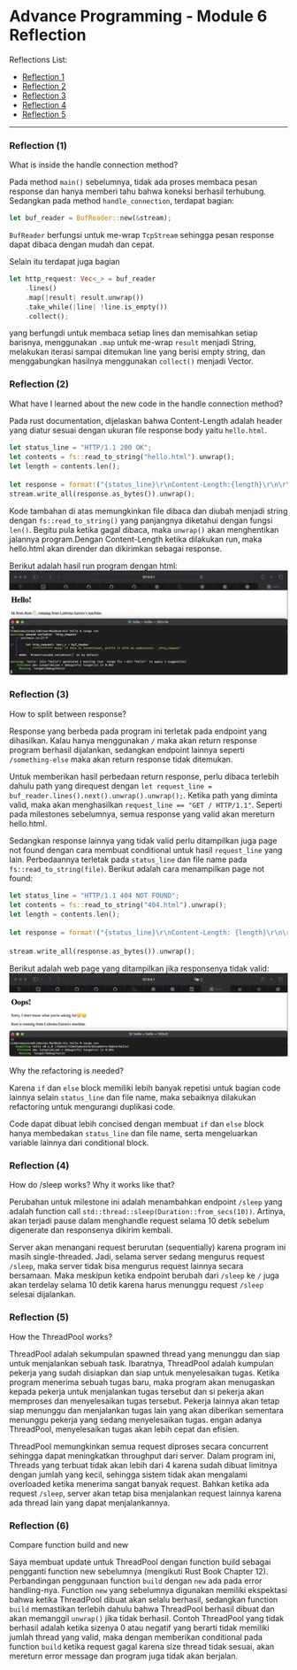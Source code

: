 # Advance Programming - Module 6 Reflection

Reflections List:
- [Reflection 1](#reflection-1)
- [Reflection 2](#reflection-2)
- [Reflection 3](#reflection-3)
- [Reflection 4](#reflection-4)
- [Reflection 5](#reflection-5)

<hr>

### Reflection (1)

What is inside the handle connection method?

Pada method `main()` sebelumnya, tidak ada proses membaca pesan response dan hanya memberi tahu bahwa koneksi berhasil terhubung. Sedangkan pada method `handle_connection`, terdapat bagian:

```rust
let buf_reader = BufReader::new(&stream); 
```

`BufReader` berfungsi untuk me-wrap `TcpStream` sehingga pesan response dapat dibaca dengan mudah dan cepat. 

Selain itu terdapat juga bagian

```rust
let http_request: Vec<_> = buf_reader 
    .lines() 
    .map(|result| result.unwrap())
    .take_while(|line| !line.is_empty()) 
    .collect();
```

yang berfungdi untuk membaca setiap lines dan memisahkan setiap barisnya, menggunakan `.map` untuk me-wrap `result` menjadi String, melakukan iterasi sampai ditemukan line yang berisi empty string, dan menggabungkan hasilnya menggunakan `collect()` menjadi Vector.

### Reflection (2)

What have I learned about the new code in the handle connection method?

Pada rust documentation, dijelaskan bahwa Content-Length adalah header yang diatur sesuai dengan ukuran file response body yaitu `hello.html`.

```rust
let status_line = "HTTP/1.1 200 OK";
let contents = fs::read_to_string("hello.html").unwrap();
let length = contents.len();

let response = format!("{status_line}\r\nContent-Length:{length}\r\n\r\n{contents}");
stream.write_all(response.as_bytes()).unwrap();
```
Kode tambahan di atas memungkinkan file dibaca dan diubah menjadi string dengan `fs::read_to_string()` yang panjangnya diketahui dengan fungsi `len()`. Begitu pula ketika gagal dibaca, maka `unwrap()` akan menghentikan jalannya program.Dengan Content-Length ketika dilakukan run, maka hello.html akan dirender dan dikirimkan sebagai response.

Berikut adalah hasil run program dengan html:
![](/assets/images/commit2.png)

### Reflection (3)

How to split between response?

Response yang berbeda pada program ini terletak pada endpoint yang dihasilkan. Kalau hanya menggunakan `/` maka akan return response program berhasil dijalankan, sedangkan endpoint lainnya seperti `/something-else` maka akan return response tidak ditemukan. 

Untuk memberikan hasil perbedaan return response, perlu dibaca terlebih dahulu path yang direquest dengan `let request_line = buf_reader.lines().next().unwrap().unwrap();`. Ketika path yang diminta valid, maka akan menghasilkan `request_line == "GET / HTTP/1.1"`. Seperti pada milestones sebelumnya, semua response yang valid akan mereturn hello.html.

Sedangkan response lainnya yang tidak valid perlu ditampilkan juga page not found dengan cara membuat conditional untuk hasil `request_line` yang lain. Perbedaannya terletak pada `status_line` dan file name pada `fs::read_to_string(file)`. Berikut adalah cara menampilkan page not found:

```rust
let status_line = "HTTP/1.1 404 NOT FOUND";
let contents = fs::read_to_string("404.html").unwrap();
let length = contents.len();

let response = format!("{status_line}\r\nContent-Length: {length}\r\n\r\n{contents}");
        
stream.write_all(response.as_bytes()).unwrap();
```

Berikut adalah web page yang ditampilkan jika responsenya tidak valid:
![](/assets/images/commit3.png)

Why the refactoring is needed?

Karena `if` dan `else` block memiliki lebih banyak repetisi untuk bagian code lainnya selain `status_line` dan file name, maka sebaiknya dilakukan refactoring untuk mengurangi duplikasi code. 

Code dapat dibuat lebih concised dengan membuat `if` dan `else` block hanya membedakan `status_line` dan file name, serta mengeluarkan variable lainnya dari conditional block.

### Reflection (4)

How do /sleep works? Why it works like that?

Perubahan untuk milestone ini adalah menambahkan endpoint `/sleep` yang adalah function call `std::thread::sleep(Duration::from_secs(10))`. Artinya, akan terjadi pause dalam menghandle request selama 10 detik sebelum digenerate dan responsenya dikirim kembali.

Server akan menangani request berurutan (sequentially) karena program ini masih single-threaded. Jadi, selama server sedang mengurus request `/sleep`, maka server tidak bisa mengurus request lainnya secara bersamaan. Maka meskipun ketika endpoint berubah dari `/sleep` ke `/` juga akan terdelay selama 10 detik karena harus menunggu request `/sleep` selesai dijalankan.

### Reflection (5)

How the ThreadPool works?

ThreadPool adalah sekumpulan spawned thread yang menunggu dan siap untuk menjalankan sebuah task. Ibaratnya, ThreadPool adalah kumpulan pekerja yang sudah disiapkan dan siap untuk menyelesaikan tugas. Ketika program menerima sebuah tugas baru, maka program akan menugaskan kepada pekerja untuk menjalankan tugas tersebut dan si pekerja akan memproses dan menyelesaikan tugas tersebut. Pekerja lainnya akan tetap siap menunggu dan menjalankan tugas lain yang akan diberikan sementara menunggu pekerja yang sedang menyelesaikan tugas. engan adanya ThreadPool, menyelesaikan tugas akan lebih cepat dan efisien.

ThreadPool memungkinkan semua request diproses secara concurrent sehingga dapat meningkatkan throughput dari server. Dalam program ini, Threads yang terbuat tidak akan lebih dari 4 karena sudah dibuat limitnya dengan jumlah yang kecil, sehingga sistem tidak akan mengalami overloaded ketika menerima sangat banyak request. Bahkan ketika ada request `/sleep`, server akan tetap bisa menjalankan request lainnya karena ada thread lain yang dapat menjalankannya.

### Reflection (6)

Compare function build and new

Saya membuat update untuk ThreadPool dengan function build sebagai pengganti function new sebelumnya (mengikuti Rust Book Chapter 12). Perbandingan penggunaan function `build` dengan `new` ada pada error handling-nya. Function `new` yang sebelumnya digunakan memiliki ekspektasi bahwa ketika ThreadPool dibuat akan selalu berhasil, sedangkan function `build` memastikan terlebih dahulu bahwa ThreadPool berhasil dibuat dan akan memanggil `unwrap()` jika tidak berhasil. Contoh ThreadPool yang tidak berhasil adalah ketika sizenya 0 atau negatif yang berarti tidak memiliki jumlah thread yang valid, maka dengan memberikan conditional pada function `build` ketika request gagal karena size thread tidak sesuai, akan mereturn error message dan program juga tidak akan berjalan.